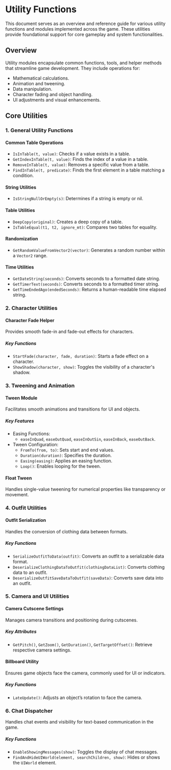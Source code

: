 # Utility Functions

This document serves as an overview and reference guide for various utility functions and modules implemented across the game. These utilities provide foundational support for core gameplay and system functionalities.

## Overview

Utility modules encapsulate common functions, tools, and helper methods that streamline game development. They include operations for:

- Mathematical calculations.
- Animation and tweening.
- Data manipulation.
- Character fading and object handling.
- UI adjustments and visual enhancements.

## Core Utilities

### 1. **General Utility Functions**

#### Common Table Operations
- `IsInTable(t, value)`: Checks if a value exists in a table.
- `GetIndexInTable(t, value)`: Finds the index of a value in a table.
- `RemoveInTable(t, value)`: Removes a specific value from a table.
- `FindInTable(t, predicate)`: Finds the first element in a table matching a condition.

#### String Utilities
- `IsStringNullOrEmpty(s)`: Determines if a string is empty or nil.

#### Table Utilities
- `DeepCopy(original)`: Creates a deep copy of a table.
- `IsTableEqual(t1, t2, ignore_mt)`: Compares two tables for equality.

#### Randomization
- `GetRandomValueFromVector2(vector)`: Generates a random number within a `Vector2` range.

#### Time Utilities
- `GetDateString(seconds)`: Converts seconds to a formatted date string.
- `GetTimerText(seconds)`: Converts seconds to a formatted timer string.
- `GetTimeEndedAgo(endedSeconds)`: Returns a human-readable time elapsed string.

### 2. **Character Utilities**

#### Character Fade Helper
Provides smooth fade-in and fade-out effects for characters.

##### Key Functions
- `StartFade(character, fade, duration)`: Starts a fade effect on a character.
- `ShowShadow(character, show)`: Toggles the visibility of a character's shadow.

### 3. **Tweening and Animation**

#### Tween Module
Facilitates smooth animations and transitions for UI and objects.

##### Key Features
- Easing Functions:
  - `easeInQuad`, `easeOutQuad`, `easeInOutSin`, `easeInBack`, `easeOutBack`.
- Tween Configuration:
  - `FromTo(from, to)`: Sets start and end values.
  - `Duration(duration)`: Specifies the duration.
  - `Easing(easing)`: Applies an easing function.
  - `Loop()`: Enables looping for the tween.

#### Float Tween
Handles single-value tweening for numerical properties like transparency or movement.

### 4. **Outfit Utilities**

#### Outfit Serialization
Handles the conversion of clothing data between formats.

##### Key Functions
- `SerializeOutfitToData(outfit)`: Converts an outfit to a serializable data format.
- `DeserializeClothingDataToOutfit(clothingDataList)`: Converts clothing data to an outfit.
- `DeserializeOutfitSaveDataToOutfit(saveData)`: Converts save data into an outfit.

### 5. **Camera and UI Utilities**

#### Camera Cutscene Settings
Manages camera transitions and positioning during cutscenes.

##### Key Attributes
- `GetPitch()`, `GetZoom()`, `GetDuration()`, `GetTargetOffset()`: Retrieve respective camera settings.

#### Billboard Utility
Ensures game objects face the camera, commonly used for UI or indicators.

##### Key Functions
- `LateUpdate()`: Adjusts an object’s rotation to face the camera.

### 6. **Chat Dispatcher**

Handles chat events and visibility for text-based communication in the game.

##### Key Functions
- `EnableShowingMessages(show)`: Toggles the display of chat messages.
- `FindAndHideUIWorld(element, searchChildren, show)`: Hides or shows the `UIWorld` element.